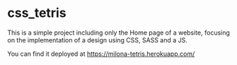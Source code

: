 # css_tetris
This is a simple project including only the Home page of a website, focusing on the implementation of a design using CSS, SASS and a JS.

You can find it deployed at https://milona-tetris.herokuapp.com/
